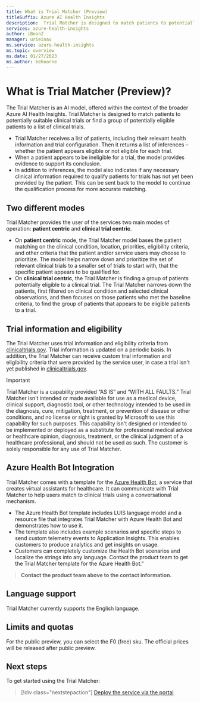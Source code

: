 ```yaml
---
title: What is Trial Matcher (Preview)
titleSuffix: Azure AI Health Insights
description:  Trial Matcher is designed to match patients to potentially suitable clinical trials and find group of potentially eligible patients to a list of clinical trials.
services: azure-health-insights
author: iBoonZ
manager: urieinav
ms.service: azure-health-insights
ms.topic: overview
ms.date: 01/27/2023
ms.author: behoorne
---
```


# What is Trial Matcher (Preview)?

The Trial Matcher is an AI model, offered within the context of the broader Azure AI Health Insights. Trial Matcher is designed to match patients to potentially suitable clinical trials or find a group of potentially eligible patients to a list of clinical trials.

- Trial Matcher receives a list of patients, including their relevant health information and trial configuration. Then it returns a list of inferences – whether the patient appears eligible or not eligible for each trial. 
- When a patient appears to be ineligible for a trial, the model provides evidence to support its conclusion. 
- In addition to inferences, the model also indicates if any necessary clinical information required to qualify patients for trials has not yet been provided by the patient. This can be sent back to the model to continue the qualification process for more accurate matching.

## Two different modes 

Trial Matcher provides the user of the services two main modes of operation: **patient centric** and **clinical trial centric**. 

- On **patient centric** mode, the Trial Matcher model bases the patient matching on the clinical condition, location, priorities, eligibility criteria, and other criteria that the patient and/or service users may choose to prioritize. The model helps narrow down and prioritize the set of relevant clinical trials to a smaller set of trials to start with, that the specific patient appears to be qualified for. 
- On **clinical trial centric**, the Trial Matcher is finding a group of patients potentially eligible to a clinical trial. The Trial Matcher narrows down the patients, first filtered on clinical condition and selected clinical observations, and then focuses on those patients who met the baseline criteria, to find the group of patients that appears to be eligible patients to a trial.

## Trial information and eligibility 

The Trial Matcher uses trial information and eligibility criteria from [clinicaltrials.gov](https://clinicaltrials.gov/). Trial information is updated on a periodic basis. In addition, the Trial Matcher can receive custom trial information and eligibility criteria that were provided by the service user, in case a trial isn't yet published in [clinicaltrials.gov](https://clinicaltrials.gov/).


> [!IMPORTANT] 
> Trial Matcher is a capability provided “AS IS” and “WITH ALL FAULTS.” Trial Matcher isn't intended or made available for use as a medical device, clinical support, diagnostic tool, or other technology intended to be used in the diagnosis, cure, mitigation, treatment, or prevention of disease or other conditions, and no license or right is granted by Microsoft to use this capability for such purposes. This capability isn't designed or intended to be implemented or deployed as a substitute for professional medical advice or healthcare opinion, diagnosis, treatment, or the clinical judgment of a healthcare professional, and should not be used as such. The customer is solely responsible for any use of Trial Matcher. 


## Azure Health Bot Integration 

Trial Matcher comes with a template for the [Azure Health Bot](/azure/health-bot/), a service that creates virtual assistants for healthcare. It can communicate with Trial Matcher to help users match to clinical trials using a conversational mechanism. 

- The Azure Health Bot template includes LUIS language model and a resource file that integrates Trial Matcher with Azure Health Bot and demonstrates how to use it.
- The template also includes example scenarios and specific steps to send custom telemetry events to Application Insights. This enables customers to produce analytics and get insights on usage.
- Customers can completely customize the Health Bot scenarios and localize the strings into any language.
Contact the product team to get the Trial Matcher template for the Azure Health Bot.” 

> **Contact the product team above to the contact information.**  



## Language support

Trial Matcher currently supports the English language.

## Limits and quotas
For the public preview, you can select the F0 (free) sku. 
The official prices will be released after public preview.

## Next steps

To get started using the Trial Matcher: 

>[!div class="nextstepaction"]
> [Deploy the service via the portal](../deploy-portal.md) 